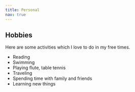 ```yaml
---
title: Personal
nav: true
---
```


## Hobbies
Here are some activities which I love to do in my free times.
- Reading
- Swimming
- Playing flute, table tennis
- Traveling
- Spending time with family and friends
- Learning new things  